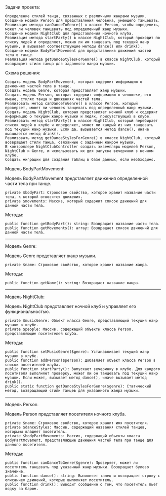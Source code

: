 Задачи проекта:

    Определение стилей танца, связанных с различными жанрами музыки.
    Создание модели Person для представления человека, умеющего танцевать.
    Реализация метода canDanceToGenre() в классе Person, чтобы определить, может ли человек танцевать под определенный жанр музыки.
    Создание модели NightClub для представления ночного клуба.
    Реализация метода startParty() в классе NightClub, который проходит по списку людей и определяет, можно ли им танцевать под текущий жанр музыки, и вызывает соответствующие методы dance() или drink().
    Создание модели BodyPartMovement для представления движений частей тела в танце.
    Реализация метода getDanceStylesForGenre() в классе NightClub, который возвращает стили танца для заданного жанра музыки.

Схема решения:

    Создать модель BodyPartMovement, которая содержит информацию о движениях частей тела в танце.
    Создать модель Genre, которая представляет жанр музыки.
    Создать модель Person, которая содержит информацию о человеке, его имене, стилях танца и движениях частей тела.
    Реализовать метод canDanceToGenre() в классе Person, который проверяет, может ли человек танцевать под определенный жанр музыки.
    Создать модель NightClub, которая представляет ночной клуб и содержит информацию о текущем жанре музыки и людях, присутствующих в клубе.
    Реализовать метод startParty() в классе NightClub, который перебирает список людей в клубе и определяет, может ли каждый из них танцевать под текущий жанр музыки. Если да, вызывается метод dance(), иначе вызывается метод drink().
    Реализовать метод getDanceStylesForGenre() в классе NightClub, который возвращает стили танца, связанные с заданным жанром музыки.
    В контроллере NightClubController создать экземпляры моделей Person, NightClub и Genre, и использовать их для запуска вечеринки в ночном клубе.
    Создать миграции для создания таблиц в базе данных, если необходимо.
Модель BodyPartMovement:

Модель BodyPartMovement представляет движения определенной части тела при танце.

    private $bodyPart: Строковое свойство, которое хранит название части тела, к которой относятся движения.
    private $movements: Массив, который содержит список движений для данной части тела.

Методы:

    public function getBodyPart(): string: Возвращает название части тела.
    public function getMovements(): array: Возвращает список движений для данной части тела.
--------------------------------
Модель Genre:

Модель Genre представляет жанр музыки.

    private $name: Строковое свойство, которое хранит название жанра.

Методы:

    public function getName(): string: Возвращает название жанра.
--------------------------------
Модель NightClub:

Модель NightClub представляет ночной клуб и управляет его функциональностью.

    private $musicGenre: Объект класса Genre, представляющий текущий жанр музыки в клубе.
    private $people: Массив, содержащий объекты класса Person, представляющие посетителей клуба.

Методы:

    public function setMusicGenre($genre): Устанавливает текущий жанр музыки в клубе.
    public function addPerson($person): Добавляет объект класса Person в список посетителей клуба.
    public function startParty(): Запускает вечеринку в клубе. Для каждого посетителя выполняет проверку, может ли он танцевать под текущий жанр музыки. Если может, вызывает метод dance(), иначе вызывает метод drink().
    public static function getDanceStylesForGenre($genre): Статический метод, возвращающий стили танцев для указанного жанра музыки.
--------------------------------
Модель Person:

Модель Person представляет посетителя ночного клуба.

    private $name: Строковое свойство, которое хранит имя посетителя.
    private $danceStyles: Массив, содержащий названия стилей танцев, которыми владеет посетитель.
    private $bodyPartMovements: Массив, содержащий объекты класса BodyPartMovement, представляющие движения частей тела при танце для данного посетителя.

Методы:

    public function canDanceToGenre($genre): Проверяет, может ли посетитель танцевать под указанный жанр музыки. Возвращает булево значение.
    public function dance(): string: Выполняет танец и возвращает строку с описанием движений, которые выполняет посетитель.
    public function drink(): Выводит сообщение о том, что посетитель пьет водку за баром.